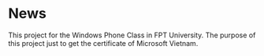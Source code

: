 # News
This project for the Windows Phone Class in FPT University.
The purpose of this project just to get the certificate of Microsoft Vietnam.
